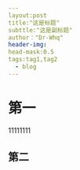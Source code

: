 ```yaml
---
layout:post
title:"这是标题"
subttle:"这是副标题"
author："Dr-Whq"
header-img:
head-mask:0.5
tags:tag1,tag2
  - blog
---
```

# 第一
11111111
## 第二
